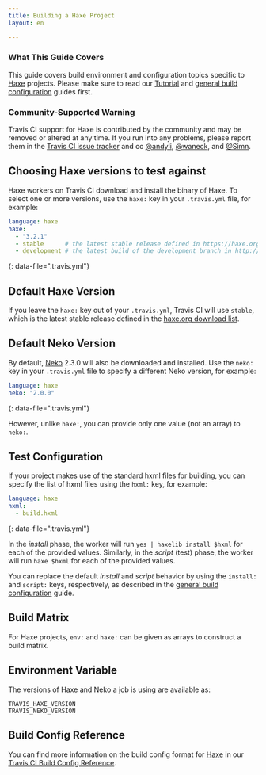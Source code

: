 ```yaml
---
title: Building a Haxe Project
layout: en

---
```


### What This Guide Covers

This guide covers build environment and configuration topics specific to
[Haxe](http://haxe.org/) projects. Please make sure to read our
[Tutorial](/user/tutorial/) and
[general build configuration](/user/customizing-the-build/) guides first.

### Community-Supported Warning

Travis CI support for Haxe is contributed by the community and may be removed
or altered at any time. If you run into any problems, please report them in the
[Travis CI issue tracker](https://github.com/travis-ci/travis-ci/issues/new?labels=haxe)
and cc [@andyli](https://github.com/andyli), [@waneck](https://github.com/waneck), and [@Simn](https://github.com/Simn).

## Choosing Haxe versions to test against

Haxe workers on Travis CI download and install the binary of Haxe.
To select one or more versions, use the `haxe:`
key in your `.travis.yml` file, for example:

```yaml
language: haxe
haxe:
  - "3.2.1"
  - stable      # the latest stable release defined in https://haxe.org/download/list/
  - development # the latest build of the development branch in http://build.haxe.org/
```
{: data-file=".travis.yml"}

## Default Haxe Version

If you leave the `haxe:` key out of your `.travis.yml`, Travis CI will use `stable`, which is
the latest stable release defined in the [haxe.org download list](https://haxe.org/download/list/).

## Default Neko Version

By default, [Neko](http://nekovm.org/) 2.3.0 will also be downloaded and installed.
Use the `neko:` key in your `.travis.yml` file to specify a different Neko version,
for example:

```yaml
language: haxe
neko: "2.0.0"
```
{: data-file=".travis.yml"}

However, unlike `haxe:`, you can provide only one value (not an array) to `neko:`.

## Test Configuration

If your project makes use of the standard hxml files for building, you can specify
the list of hxml files using the `hxml:` key, for example:

```yaml
language: haxe
hxml:
  - build.hxml
```
{: data-file=".travis.yml"}

In the *install* phase, the worker will run `yes | haxelib install $hxml` for
each of the provided values. Similarly, in the *script* (test) phase,
the worker will run `haxe $hxml` for each of the provided values.

You can replace the default *install* and *script* behavior by using the
`install:` and `script:` keys, respectively, as described
in the [general build configuration](/user/customizing-the-build/) guide.

## Build Matrix

For Haxe projects, `env:` and `haxe:` can be given as arrays
to construct a build matrix.

## Environment Variable

The versions of Haxe and Neko a job is using are available as:

```
TRAVIS_HAXE_VERSION
TRAVIS_NEKO_VERSION
```

## Build Config Reference

You can find more information on the build config format for [Haxe](https://config.travis-ci.com/ref/language/haxe) in our [Travis CI Build Config Reference](https://config.travis-ci.com/).
